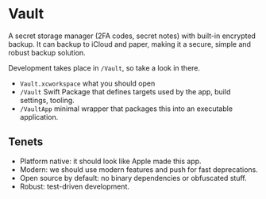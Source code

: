 # Vault

A secret storage manager (2FA codes, secret notes) with built-in encrypted backup.
It can backup to iCloud and paper, making it a secure, simple and robust backup solution.

Development takes place in `/Vault`, so take a look in there.

- `Vault.xcworkspace` what you should open
- `/Vault` Swift Package that defines targets used by the app, build settings, tooling.
- `/VaultApp` minimal wrapper that packages this into an executable application.

## Tenets

- Platform native: it should look like Apple made this app.
- Modern: we should use modern features and push for fast deprecations.
- Open source by default: no binary dependencies or obfuscated stuff.
- Robust: test-driven development.
